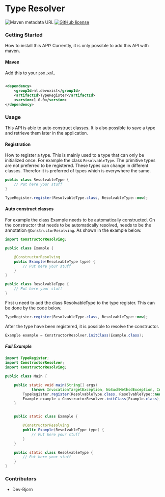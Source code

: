 # Type Resolver
![Maven metadata URL](https://img.shields.io/maven-metadata/v?metadataUrl=https%3A%2F%2Fs01.oss.sonatype.org%2Fcontent%2Frepositories%2Freleases%2Fnl%2Fdevoxist%2FTypeRegister%2Fmaven-metadata.xml)
[![GitHub license](https://img.shields.io/github/license/Devoxist/TypeRegister)](https://github.com/Devoxist/TypeRegister/blob/master/LICENSE)

### Getting Started

How to install this API? Currently, it is only possible to add this API with maven.

#### Maven

Add this to your `pom.xml`.

```xml

<dependency>
    <groupId>nl.devoxist</groupId>
    <artifactId>TypeRegister</artifactId>
    <version>1.0.0</version>
</dependency>
```

### Usage

This API is able to auto construct classes. It is also possible to save a type and retrieve them later in the
application.

#### Registration

How to register a type. This is mainly used to a type that can only be initialized once. For example the
class `ResolvableType`. The primitive types are not preferred to be registered. These types can change in different
classes. Therefor it is preferred of types which is everywhere the same.

```java
public class ResolvableType {
    // Put here your stuff
}
```

```java 
TypeRegister.register(ResolvableType.class, ResolvableType::new);
```

#### Auto construct classes

For example the class Example needs to be automatically constructed. On the constructor that needs to be automatically
resolved, needs to be the annotation `@ConstructorResolving`. As shown in the example below.

```java
import ConstructorResolving;

public class Example {

    @ConstructorResolving
    public Example(ResolvableType type) {
        // Put here your stuff
    }
}
```

```java
public class ResolvableType {
    // Put here your stuff
}
```

First u need to add the class ResolvableType to the type register. This can be done by the code below.

```java 
TypeRegister.register(ResolvableType.class, ResolvableType::new);
```

After the type have been registered, it is possible to resolve the constructor.

```java 
Example example = ConstructorResolver.initClass(Example.class);
```

##### Full Example

```java
import TypeRegister;
import ConstructorResolver;
import ConstructorResolving;

public class Main {

    public static void main(String[] args)
            throws InvocationTargetException, NoSuchMethodException, InstantiationException, IllegalAccessException {
        TypeRegister.register(ResolvableType.class, ResolvableType::new);
        Example example = ConstructorResolver.initClass(Example.class);
    }


    public static class Example {

        @ConstructorResolving
        public Example(ResolvableType type) {
            // Put here your stuff
        }
    }

    public static class ResolvableType {
        // Put here your stuff
    }
}
```

### Contributors

+ Dev-Bjorn
